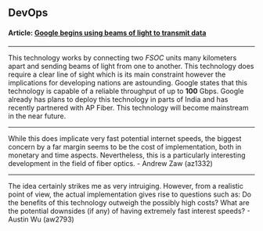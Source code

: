 ## DevOps



#### Article: [Google begins using beams of light to transmit data](https://x.company/projects/fsoc/)
------





This technology works by connecting two _FSOC_ units many kilometers apart and sending beams of light from one to another. 
This technology does require a clear line of sight which is its main constraint however the implications for developing
nations are astounding. Google states that this technology is capable of a reliable throughput of up to __100__ Gbps.
Google already has plans to deploy this technology in parts of India and has recently partnered with AP Fiber. This 
technology will become mainstream in the near future.

----

While this does implicate very fast potential internet speeds, the biggest concern by a far margin seems to be the cost of implementation, both in monetary and time aspects. Nevertheless, this is a particularly interesting development in the field of fiber optics. - Andrew Zaw (az1332)

----

The idea certainly strikes me as very intruiging. However, from a realistic point of view, the actual implementation gives rise to questions such as: Do the benefits of this technology outweigh the possibly high costs? What are the potential downsides (if any) of having extremely fast interest speeds? - Austin Wu (aw2793)
